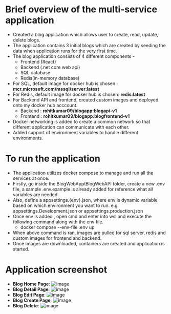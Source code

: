  # Brief overview of the multi-service application
 - Created a blog application which allows user to create, read, update, delete blogs.
 - The application contains 3 initial blogs which are created by seeding the data when application runs for the very first time.
 - The blog application consists of 4 different components -
     - Frontend (React)
     - Backend (.net core web api)
     - SQL database
     - Redis(in-memory database)
  - For SQL, default image for docker hub is chosen : **mcr.microsoft.com/mssql/server:latest**
  - For Redis, default image for docker hub is chosen: **redis:latest**
  - For Backend API and frontend, created custom images and deployed onto my docker hub acccount.
    - Backend : **rohitkumar09/blogapp:blogapi-v1**
    - Frontend : **rohitkumar09/blogapp:blogfrontend-v1**
  - Docker networking is added to create a common network so that different application can communicate with each other.
  - Added support of environment variables to handle different environments.

# To run the application
- The application utilizes docker compose to manage and run all the services at once.
- Firstly, go inside the BlogWebApp\BlogWebAPI folder, create a new .env file, a sample .env.example is already added for reference what all variables are needed.
- Also, define a appsettings.{env}.json, where env is dynamic variable based on which environment you want to run. e.g appsettings.Development.json or appsettings.production.json
- Once env is added , open cmd and enter into wsl and execute the following command along with the env file.
    - docker compose --env-file .env up
- When above command is ran, images are pulled for sql server, redis and custom images for frontend and backend.
- Once images are downloaded, containers are created and application is started.

# Application screenshot
- **Blog Home Page**: ![image](https://github.com/user-attachments/assets/827ea62a-776c-4db4-9a32-a74f342d50aa)
- **Blog Detail Page**: ![image](https://github.com/user-attachments/assets/965f0452-c9a5-4787-86c7-4545f15f81eb)
- **Blog Edit Page**: ![image](https://github.com/user-attachments/assets/27047b1c-e205-4b05-9c4d-7414ee9c0f8e)
- **Blog Create Page**: ![image](https://github.com/user-attachments/assets/8df863cf-253a-4e36-a160-ab6f86af2ecd)
- **Blog Delete**: ![image](https://github.com/user-attachments/assets/c5deee40-800e-4ced-871a-73ee9849f870)



